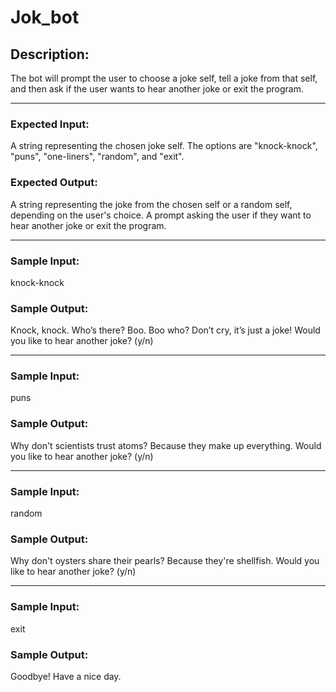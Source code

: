# Jok_bot

## Description:

The bot will prompt the user to choose a joke self, tell a joke from that self, and then ask if the user wants to hear another joke or exit the program.

----
### Expected Input:

A string representing the chosen joke self. The options are "knock-knock", "puns", "one-liners", "random", and "exit".

### Expected Output:

A string representing the joke from the chosen self or a random self, depending on the user's choice.
A prompt asking the user if they want to hear another joke or exit the program.


----

### Sample Input:

knock-knock

### Sample Output:

Knock, knock. Who’s there? Boo. Boo who? Don’t cry, it’s just a joke!
Would you like to hear another joke? (y/n)

----

### Sample Input:

puns


### Sample Output:

Why don't scientists trust atoms? Because they make up everything.
Would you like to hear another joke? (y/n)

----

### Sample Input:

random


### Sample Output:

Why don't oysters share their pearls? Because they're shellfish.
Would you like to hear another joke? (y/n)

----

### Sample Input:
exit


### Sample Output:

Goodbye! Have a nice day.
